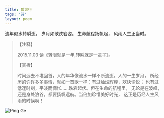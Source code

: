 ```yaml
---
title: 瞬世行
tags: '诗'
layout: poem
---
```


流年似水转瞬逝，
岁月如歌跌宕姿。
生命航程扬帆起，
风雨人生正当时。


<blockquote class="text-left inline-block">
【注释】
<p>
2015.11.03 读《转眼就是一年,转瞬就是一辈子》。
</p>

【赏析】
<p>
时间远去不堪回首，人的年华像流水一样不断流逝。人的一生岁月，
所经历的许许多多事情，就如一首歌一样：有过灿烂辉煌，欢快愉悦；
也有过低迷时刻，平淡而惆怅......跌宕起伏。但在生命的航程里，
无论是在波峰，还是身处浪谷，都要扬帆远航。当倍加珍惜美好时光，
这正是历经人生风雨的时候啊！
</p>
</blockquote>

![Ping Ge](for_posts/shun-shi-xing.jpg)
